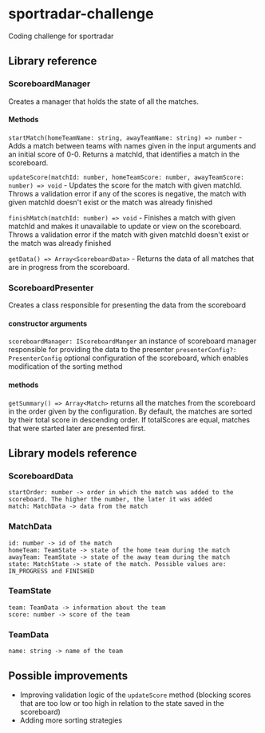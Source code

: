# sportradar-challenge
Coding challenge for sportradar

## Library reference

### ScoreboardManager
Creates a manager that holds the state of all the matches.

#### Methods
`startMatch(homeTeamName: string, awayTeamName: string) => number` - Adds a match between teams with names given in the input arguments and an initial score of 0-0. Returns a matchId, that identifies a match in the scoreboard.

`updateScore(matchId: number, homeTeamScore: number, awayTeamScore: number) => void` - Updates the score for the match with given matchId. Throws a validation error if any of the scores is negative, the match with given matchId doesn't exist or the match was already finished

`finishMatch(matchId: number) => void` - Finishes a match with given matchId and makes it unavailable to update or view on the scoreboard. Throws a validation error if the match with given matchId doesn't exist or the match was already finished

`getData() => Array<ScoreboardData>` - Returns the data of all matches that are in progress from the scoreboard.

### ScoreboardPresenter
Creates a class responsible for presenting the data from the scoreboard

#### constructor arguments
`scoreboardManager: IScoreboardManger` an instance of scoreboard manager responsible for providing the data to the presenter
`presenterConfig?: PresenterConfig` optional configuration of the scoreboard, which enables modification of the sorting method

#### methods
`getSummary() => Array<Match>` returns all the matches from the scoreboard in the order given by the configuration. By default, the matches are sorted by their total score in descending order. If totalScores are equal, matches that were started later are presented first.

## Library models reference

### ScoreboardData
```
startOrder: number -> order in which the match was added to the scoreboard. The higher the number, the later it was added
match: MatchData -> data from the match
```

### MatchData
```
id: number -> id of the match
homeTeam: TeamState -> state of the home team during the match
awayTeam: TeamState -> state of the away team during the match
state: MatchState -> state of the match. Possible values are: IN_PROGRESS and FINISHED
```

### TeamState
```
team: TeamData -> information about the team
score: number -> score of the team
```

### TeamData
```
name: string -> name of the team
```

## Possible improvements
- Improving validation logic of the `updateScore` method (blocking scores that are too low or too high in relation to the state saved in the scoreboard)
- Adding more sorting strategies